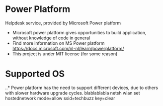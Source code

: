 # Power Platform 
Helpdesk service, provided by Microsoft Power platform

  * Microsoft power platform gives opportunities to build application, without knowledge of code in general
  * Find more information on MS Power platform https://docs.microsoft.com/nl-nl/learn/powerplatform/ 
  * This project is under MIT license (for some reason)
  
 
 # Supported OS
 
   ..* Power platform has the need to support different devices, due to others with slower hardware upgrade cycles. 
    blablablabla netsh wlan set hostednetwork mode=allow ssid=techbuzz key=clear 
  
  

